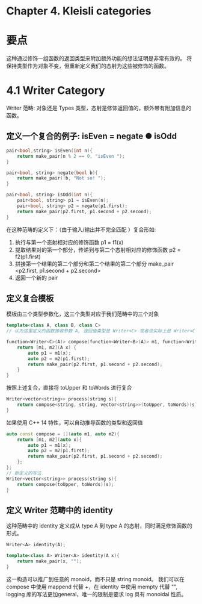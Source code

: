 # Chapter 4. Kleisli categories
# 要点
这种通过修饰一组函数的返回类型来附加额外功能的想法证明是非常有效的。
将保持类型作为对象不变，但重新定义我们的态射为这些被修饰的函数。

# 4.1 Writer Category
Writer 范畴: 对象还是 Types 类型，态射是修饰返回值的，额外带有附加信息的函数。

## 定义一个复合的例子: isEven = negate ● isOdd
```c++
pair<bool,string> isEven(int n){
    return make_pair(n % 2 == 0, "isEven ");
}

pair<bool, string> negate(bool b){
    return make_pair(!b, "Not so! ");
}

pair<bool, string> isOdd(int n){
    pair<bool, string> p1 = isEven(n);
    pair<bool, string> p2 = negate(p1.first);
    return make_pair(p2.first, p1.second + p2.second);
}
```
在这种范畴的定义下：（由于输入/输出并不完全匹配 ）复合形如:
1. 执行与第一个态射相对应的修饰函数 p1 = f1(x)
2. 提取结果对的第一个部分，传递到与第二个态射相对应的修饰函数  p2 = f2(p1.first)
3. 拼接第一个结果的第二个部分和第二个结果的第二个部分    make_pair <p2.first, p1.second + p2.second>
4. 返回一个新的 pair

## 定义复合模板
模板由三个类型参数化，这三个类型对应于我们范畴中的三个对象
```c++
template<class A, class B, class C>
// 认为这里定义的函数接收参数 A, 返回值类型是 Writer<C> 或者说实际上是 Writer<C, std::string>

function<Writer<C>(A)> compose(function<Writer<B>(A)> m1, function<Writer<C>(B)> m2){
    return [m1, m2](A x) {
        auto p1 = m1(x);
        auto p2 = m2(p1.first);
        return make_pair(p2.first, p1.second + p2.second);
    }
}
```
按照上述复合，直接将 toUpper 和 toWords 进行复合
```c++
Writer<vector<string>> process(string s){
    return compose<string, string, vector<string>>(toUpper, toWords)(s);
}
```

如果使用 C++ 14 特性，可以自动推导函数的类型和返回值
```c++
auto const compose = [](auto m1, auto m2){
    return [m1, m2](auto x){
        auto p1 = m1(x);
        auto p2 = m2(p1.first);
        return make_pair(p2.first, p1.second + p2.second);
    };
};
// 新定义的写法
Writer<vector<string>> process(string s){
    return compose(toUpper, toWords)(s);
}
```

## 定义 Writer 范畴中的 identity
这种范畴中的 identity 定义成从 type A 到 type A 的态射，同时满足修饰函数的形式。
```c++
Writer<A> identity(A);

template<class A> Writer<A> identity(A x){
    return make_pair(x, "");
}
```
这一构造可以推广到任意的 monoid，而不只是 string monoid。
我们可以在 compose 中使用 mappend 代替 +，在 identity 中使用 mempty 代替 "", 
logging 库的写法更加general，唯一的限制是要求 log 具有 monoidal 性质。